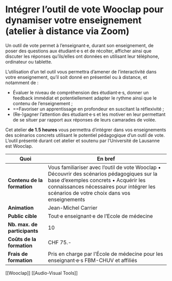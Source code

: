 # Intégrer l’outil de vote Wooclap pour dynamiser votre enseignement (atelier à distance via Zoom)
Un outil de vote permet à l’enseignant·e, durant son enseignement, de poser des questions aux étudiant·e·s et de récolter, afficher ainsi que discuter les réponses qu’ils/elles ont données en utilisant leur téléphone, ordinateur ou tablette.

L’utilisation d’un tel outil vous permettra d’amener de l’interactivité dans votre enseignement, qu’il soit donné en présentiel ou à distance, et notamment de :

- Évaluer le niveau de compréhension des étudiant·e·s, donner un feedback immédiat et potentiellement adapter le rythme ainsi que le contenu de l’enseignement ;
- ==Favoriser un apprentissage en profondeur en suscitant la réflexivité ;
- (Re-)gagner l’attention des étudiant·e·s et les motiver en leur permettant de se situer par rapport aux réponses de leurs camarades de volée.

Cet atelier **de 1.5 heures** vous permettra d’intégrer dans vos enseignements des scénarios concrets utilisant le potentiel pédagogique d’un outil de vote. L’outil présenté durant cet atelier et soutenu par l’Université de Lausanne est Wooclap.

|Quoi|En bref|
|---|---|
|**Contenu de la formation**|Vous familiariser avec l’outil de vote Wooclap • Découvrir des scénarios pédagogiques sur la base d’exemples concrets • Acquérir les connaissances nécessaires pour intégrer les scénarios de votre choix dans vos enseignements|
|**Animation**|Jean-Michel Carrier|
|**Public cible**|Tout·e enseignant·e de l’Ecole de médecine|
|**Nb. max. de participants**|10|
|**Coûts de la formation**|CHF 75.-|
|**Frais de formation**|Pris en charge par l'École de médecine pour les enseignant·e·s FBM-CHUV et affiliés|

[[Wooclap]] [[Audio-Visual Tools]]